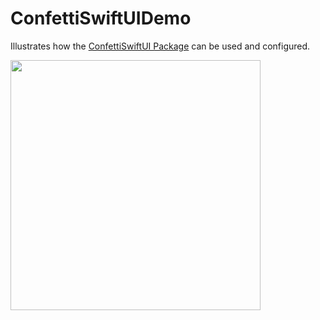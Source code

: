 # ConfettiSwiftUIDemo

Illustrates how the [ConfettiSwiftUI Package](https://github.com/simibac/ConfettiSwiftUI) can be used and configured.

<p float="center">
  <img src="https://user-images.githubusercontent.com/15369592/168428467-84264483-0fbf-4db4-a415-b219bde75ff3.gif" width="400" />
</p>
